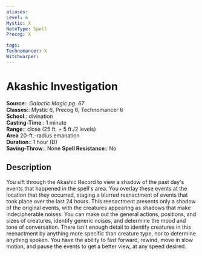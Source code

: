 ```yaml
---
aliases: 
Level: 6
Mystic: X
NoteType: Spell
Precog: X

tags: 
Technomancer: X
Witchwarper: 
---
```


# Akashic Investigation

**Source**:: _Galactic Magic pg. 67_  
**Classes**:: Mystic 6, Precog 6, Technomancer 6  
**School**:: divination  
**Casting-Time**:: 1 minute  
**Range**:: close (25 ft. + 5 ft./2 levels)  
**Area** 20-ft.-radius emanation  
**Duration**:: 1 hour (D)  
**Saving-Throw**:: None
**Spell Resistance**:: No

## Description

You sift through the Akashic Record to view a shadow of the past day's events that happened in the spell's area. You overlay these events at the location that they occurred, staging a blurred reenactment of events that took place over the last 24 hours. This reenactment presents only a shadow of the original events, with the creatures appearing as shadows that make indecipherable noises. You can make out the general actions, positions, and sizes of creatures, identify generic noises, and determine the mood and tone of conversation. There isn't enough detail to identify creatures in this reenactment by anything more specific than creature type, nor to determine anything spoken. You have the ability to fast forward, rewind, move in slow motion, and pause the events to get a better view, at any speed desired.
